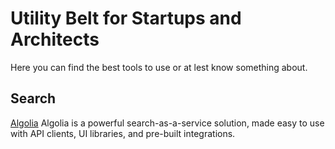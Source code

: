 # Utility Belt for Startups and Architects
Here you can find the best tools to use or at lest know something about.

## Search
[Algolia](https://www.algolia.com) Algolia is a powerful search-as-a-service solution, made easy to use with API clients, UI libraries, and pre-built integrations. 
